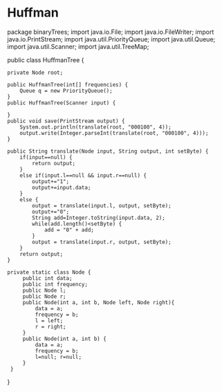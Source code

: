 # Huffman
package binaryTrees;
import java.io.File;
import java.io.FileWriter;
import java.io.PrintStream;
import java.util.PriorityQueue;
import java.util.Queue;
import java.util.Scanner;
import java.util.TreeMap;

public class HuffmanTree {

	private Node root;
	
	public HuffmanTree(int[] frequencies) {
		Queue q = new PriorityQueue();
	}
	public HuffmanTree(Scanner input) {
		
	}
	public void save(PrintStream output) {
		System.out.println(translate(root, "000100", 4));
		output.write(Integer.parseInt(translate(root, "000100", 4)));
	}

	public String translate(Node input, String output, int setByte) {
		if(input==null) {
			return output;
		}
		else if(input.l==null && input.r==null) {
			output+="1";
			output+=input.data;
		}
		else {
			output = translate(input.l, output, setByte);
			output+="0";
			String add=Integer.toString(input.data, 2);
			while(add.length()<setByte) {
				add = "0" + add;
			}
			output = translate(input.r, output, setByte);
		}
		return output;
	}
	
	private static class Node {
		 public int data;
		 public int frequency;
		 public Node l;
		 public Node r;
		 public Node(int a, int b, Node left, Node right){
			 data = a;
			 frequency = b;
			 l = left;
			 r = right;
		 }
		 public Node(int a, int b) {
			 data = a;
			 frequency = b;
			 l=null; r=null;
		 }
	 }
}

